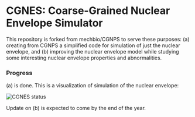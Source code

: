 # CGNES: Coarse-Grained Nuclear Envelope Simulator

This repository is forked from mechbio/CGNPS to serve these purposes: (a) creating from CGNPS a simplified code for simulation of just the nuclear envelope, and (b) improving the nuclear envelope model while studying some interesting nuclear envelope properties and abnormalities.

### Progress

(a) is done. This is a visualization of simulation of the nuclear envelope:

![CGNES status](viz.gif)

Update on (b) is expected to come by the end of the year.
